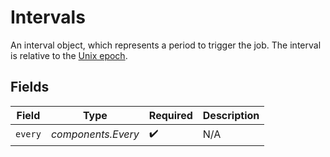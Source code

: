 # Intervals

An interval object, which represents a period to trigger the job. The interval is relative to the [Unix epoch](https://en.wikipedia.org/wiki/Unix_time).


## Fields

| Field              | Type               | Required           | Description        |
| ------------------ | ------------------ | ------------------ | ------------------ |
| `every`            | *components.Every* | :heavy_check_mark: | N/A                |